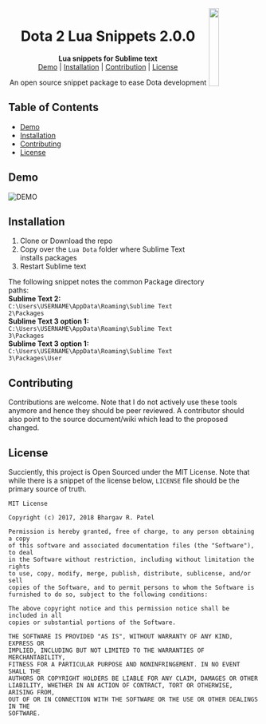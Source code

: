 <img src="https://user-images.githubusercontent.com/911413/34471472-b40b893e-ef18-11e7-8f92-c1e54639ffba.png" align="right" width=20% />
<h1 align="center">Dota 2 Lua Snippets 2.0.0</h1>
<div align="center">
    <strong>Lua snippets for Sublime text</strong><br />
    <a href="#demo">Demo</a>
    <span> | </span>
    <a href="#installation">Installation</a>
    <span> | </span>
    <a href="#contributing">Contribution</a>
    <span> | </span>
    <a href="#license">License</a>
    <p>An open source snippet package to ease Dota development</p>
</div>


## Table of Contents
- [Demo](#demo)
- [Installation](#Installation)
- [Contributing](#contributing)
- [License](#license)


## Demo
![DEMO](http://zippy.gfycat.com/BiodegradableUnequaledIcelandicsheepdog.gif)

## Installation
1. Clone or Download the repo
2. Copy over the `Lua Dota` folder where Sublime Text installs packages
3. Restart Sublime text

The following snippet notes the common Package directory paths:  
**Sublime Text 2:** `C:\Users\USERNAME\AppData\Roaming\Sublime Text 2\Packages`  
**Sublime Text 3 option 1:** `C:\Users\USERNAME\AppData\Roaming\Sublime Text 3\Packages`  
**Sublime Text 3 option 1:** `C:\Users\USERNAME\AppData\Roaming\Sublime Text 3\Packages\User`  

## Contributing
Contributions are welcome. Note that I do not actively use these tools anymore and hence they should be peer reviewed.
A contributor should also point to the source document/wiki which lead to the proposed changed.

## License

Succiently, this project is Open Sourced under the MIT License. Note that while there is a snippet of the license below, `LICENSE` file should be the primary source of truth.

```
MIT License

Copyright (c) 2017, 2018 Bhargav R. Patel

Permission is hereby granted, free of charge, to any person obtaining a copy
of this software and associated documentation files (the "Software"), to deal
in the Software without restriction, including without limitation the rights
to use, copy, modify, merge, publish, distribute, sublicense, and/or sell
copies of the Software, and to permit persons to whom the Software is
furnished to do so, subject to the following conditions:

The above copyright notice and this permission notice shall be included in all
copies or substantial portions of the Software.

THE SOFTWARE IS PROVIDED "AS IS", WITHOUT WARRANTY OF ANY KIND, EXPRESS OR
IMPLIED, INCLUDING BUT NOT LIMITED TO THE WARRANTIES OF MERCHANTABILITY,
FITNESS FOR A PARTICULAR PURPOSE AND NONINFRINGEMENT. IN NO EVENT SHALL THE
AUTHORS OR COPYRIGHT HOLDERS BE LIABLE FOR ANY CLAIM, DAMAGES OR OTHER
LIABILITY, WHETHER IN AN ACTION OF CONTRACT, TORT OR OTHERWISE, ARISING FROM,
OUT OF OR IN CONNECTION WITH THE SOFTWARE OR THE USE OR OTHER DEALINGS IN THE
SOFTWARE.
```
